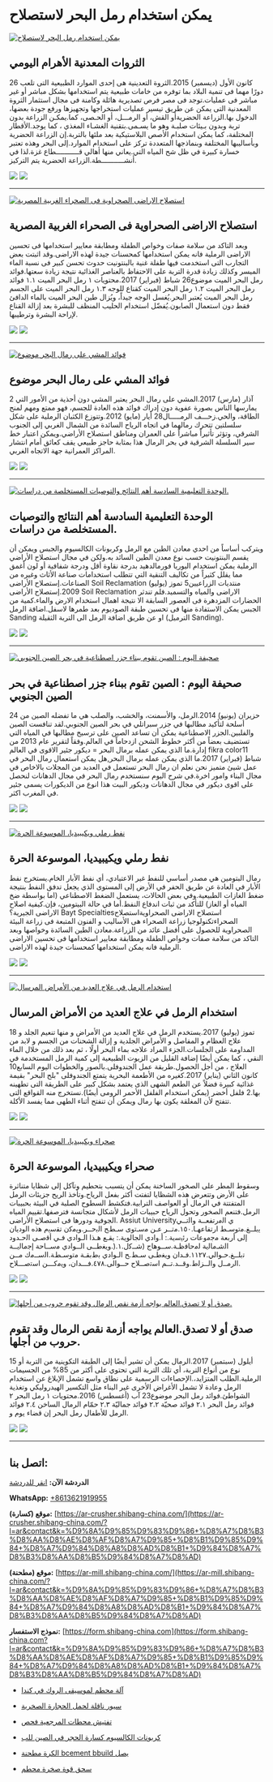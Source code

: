 # يمكن استخدام رمل البحر لاستصلاح

<a href="https://swt.shibang-china.com/?l=ar&img&k=%D9%8A%D9%85%D9%83%D9%86+%D8%A7%D8%B3%D8%AA%D8%AE%D8%AF%D8%A7%D9%85+%D8%B1%D9%85%D9%84+%D8%A7%D9%84%D8%A8%D8%AD%D8%B1+%D9%84%D8%A7%D8%B3%D8%AA%D8%B5%D9%84%D8%A7%D8%AD" target="_blank">![يمكن استخدام رمل البحر لاستصلاح](http://static.shibang-china.com/all-800x300/535.jpg)</a>

## الثروات المعدنية الأهرام اليومي
26 كانون الأول (ديسمبر) 2015.الثروة التعدينية هى إحدى الموارد الطبيعية التى تلعب دورًا مهما فى تنمية البلاد بما توفره من خامات طبيعية يتم استخدامها بشكل مباشر أو غير مباشر فى عمليات.توجد فى مصر فرص تصديرية هائلة وكامنة فى مجال استثمار الثروة المعدنية التى يمكن عن طريق تيسير عمليات استخراجها وتجهيزها ورفع جودة بعضها، الدخول بها.الزراعة الحضريةﺃﻭ ﺍﻟﻘﺶ، ﺃﻭ ﺍﻟﺮﻣـــﻞ، ﺃﻭ ﺍﻟﺤـﺼﻰ، ﻛﻤﺎ.ﻳﻤﻜـﻦ ﺍﻟﺰﺭﺍﻋﺔ ﺑﺪﻭﻥ ﺗﺮﺑﺔ ﻭﺑﺪﻭﻥ ﺑـﻴﺌﺎﺕ ﺻﻠﺒـﺔ ﻭﻫﻮ ﻣﺎ ﻳﺴـﻤﻰ.ﺑﺘﻘﻨﻴﺔ ﺍﻟﻐﺸـﺎﺀ ﺍﻟﻤﻐﺬﻱ ، ﻛﻤﺎ ﻳﻮﺟﺪ.ﺍﻷﻗﻄﺎﺭ ﺍﻟﻤﺨﺘﻠﻔﺔ، ﻛﻤﺎ ﻳﻤﻜﻦ ﺍﺳﺘﺨﺪﺍﻡ ﺍﻷﺻﺺ ﺍﻟﺒﻼﺳﺘﻴﻜﻴﺔ ﺑﻌﺪ ﻣﻠﺌﻬﺎ ﺑﺎﻟﺘﺮﺑﺔ.ﺇﻥ ﺍﻟﺰﺭﺍﻋﺔ ﺍﻟﺤﻀﺮﻳﺔ ﻭﺑﺄﺳﺎﻟﻴﺒﻬﺎ ﺍﻟﻤﺨﺘﻠﻔﺔ ﻭﺑﻨﻤﺎﺫﺟﻬﺎ ﺍﻟﻤﺘﻌﺪﺩﺓ ﺗﺮﻛﺰ ﻋﻠﻰ ﺍﺳﺘﺨﺪﺍﻡ ﺍﻟﻤﻮﺍﺭﺩ.ﺇﻟﻰ ﺍﻟﺒﺤﺮ ﻭﻫﺬﻩ ﺗﻌﺘﺒﺮ ﺧﺴﺎﺭﺓ ﻛﺒﻴﺮﺓ ﻓﻲ ﻇﻞ ﺷﺢ ﺍﻟﻤﻴﺎﻩ ﺍﻟﺘﻲ.ﻳﻌﺎﻧﻲ ﻣﻨﻬﺎ ﺃﻫﺎﻟﻲ ﻗـــــــــــﻄﺎﻉ ﻏﺰﺓ.ﻟﺬﺍ ﻓﻲ ﺃﻧﺸـــــــــــﻄﺔ.ﺍﻟﺰﺭﺍﻋﺔ ﺍﻟﺤﻀﺮﻳﺔ ﻳﺘﻢ ﺍﻟﺘﺮﻛﻴﺰ.


<a href="https://whatsapp.shibangsoft.com/WhatsApp.php" target="_blank" title="WhatsApp">![](http://static.shibang-china.com/icon/whatsapp.png)</a> <a href="https://swt.shibang-china.com/?l=ar&icon&k=%D9%8A%D9%85%D9%83%D9%86+%D8%A7%D8%B3%D8%AA%D8%AE%D8%AF%D8%A7%D9%85+%D8%B1%D9%85%D9%84+%D8%A7%D9%84%D8%A8%D8%AD%D8%B1+%D9%84%D8%A7%D8%B3%D8%AA%D8%B5%D9%84%D8%A7%D8%AD" target="_blank">![](http://static.shibang-china.com/icon/chat-ar.png)</a>

---

<a href="https://swt.shibang-china.com/?l=ar&img&k=%D9%8A%D9%85%D9%83%D9%86+%D8%A7%D8%B3%D8%AA%D8%AE%D8%AF%D8%A7%D9%85+%D8%B1%D9%85%D9%84+%D8%A7%D9%84%D8%A8%D8%AD%D8%B1+%D9%84%D8%A7%D8%B3%D8%AA%D8%B5%D9%84%D8%A7%D8%AD" target="_blank">![استصلاح الاراضى الصحراوية فى الصحراء الغربية المصرية](http://static.shibang-china.com/all-800x300/1185.jpg)</a>

## استصلاح الاراضى الصحراوية فى الصحراء الغربية المصرية
وبعد التاكد من سلامة صفات وخواص الطفلة ومطابقة معايير استخدامها فى تحسين الاراضى الرملية فانه يمكن استخدامها كمحسنات جيدة لهذه الاراضى.وقد اثبتت بعض التجارب التى استخدمت فيها طفلة غنية بالبنتونيت حدوث تحسن كبير فى نسبة الماء الميسر وكذلك زيادة قدرة التربة على الاحتفاظ بالعناصر الغذائية نتيجة زيادة سعتها.فوائد رمل البحر الميت موضوع26 شباط (فبراير) 2017.محتويات ١ رمل البحر الميت ١.١ فوائد رمل البحر الميت ١.٢ رمل البحر الميت كقناع للوجه ١.٣ رمل البحر الميت على الجسم رمل البحر الميت يُعتبر البحر.يُغسل الوجه جيداً، ويُزال طين البحر الميت بالماء الدافئ فقط دون استعمال الصابون.يُفضّل استخدام الحليب المنظف للبشرة بعد إزالة القناع لإراحة البشرة وترطيبها.


<a href="https://whatsapp.shibangsoft.com/WhatsApp.php" target="_blank" title="WhatsApp">![](http://static.shibang-china.com/icon/whatsapp.png)</a> <a href="https://swt.shibang-china.com/?l=ar&icon&k=%D9%8A%D9%85%D9%83%D9%86+%D8%A7%D8%B3%D8%AA%D8%AE%D8%AF%D8%A7%D9%85+%D8%B1%D9%85%D9%84+%D8%A7%D9%84%D8%A8%D8%AD%D8%B1+%D9%84%D8%A7%D8%B3%D8%AA%D8%B5%D9%84%D8%A7%D8%AD" target="_blank">![](http://static.shibang-china.com/icon/chat-ar.png)</a>

---

<a href="https://swt.shibang-china.com/?l=ar&img&k=%D9%8A%D9%85%D9%83%D9%86+%D8%A7%D8%B3%D8%AA%D8%AE%D8%AF%D8%A7%D9%85+%D8%B1%D9%85%D9%84+%D8%A7%D9%84%D8%A8%D8%AD%D8%B1+%D9%84%D8%A7%D8%B3%D8%AA%D8%B5%D9%84%D8%A7%D8%AD" target="_blank">![فوائد المشي على رمال البحر موضوع](http://static.shibang-china.com/all-800x300/1077.jpg)</a>

## فوائد المشي على رمال البحر موضوع
2 آذار (مارس) 2017.المشي على رمال البحر يعتبر المشي دون أحذية من الأمور التي يمارسها الناس بصورة عفوية دون إدراك فوائد هذه العادة للجسم، فهو ممتع ومهم لمنح الطاقة، والحي.زحـــف الرمـــــال28 أيار (مايو) 2012.وتتوزع الكثبان الرملية على شكل سلسلتين تتحرك رمالهما في اتجاه الرياح السائدة من الشمال الغربي إلى الجنوب الشرقي، وتؤثر تأثيراً مباشراً على العمران ومناطق استصلاح الأراضي.ويمكن اعتبار خط سير السلسلة الشرقية في بحر الرمال هذا بمثابة حاجز طبيعي يقف كعائق أمام انتشار المراكز العمرانية جهة الاتجاه الغربي.


<a href="https://whatsapp.shibangsoft.com/WhatsApp.php" target="_blank" title="WhatsApp">![](http://static.shibang-china.com/icon/whatsapp.png)</a> <a href="https://swt.shibang-china.com/?l=ar&icon&k=%D9%8A%D9%85%D9%83%D9%86+%D8%A7%D8%B3%D8%AA%D8%AE%D8%AF%D8%A7%D9%85+%D8%B1%D9%85%D9%84+%D8%A7%D9%84%D8%A8%D8%AD%D8%B1+%D9%84%D8%A7%D8%B3%D8%AA%D8%B5%D9%84%D8%A7%D8%AD" target="_blank">![](http://static.shibang-china.com/icon/chat-ar.png)</a>

---

<a href="https://swt.shibang-china.com/?l=ar&img&k=%D9%8A%D9%85%D9%83%D9%86+%D8%A7%D8%B3%D8%AA%D8%AE%D8%AF%D8%A7%D9%85+%D8%B1%D9%85%D9%84+%D8%A7%D9%84%D8%A8%D8%AD%D8%B1+%D9%84%D8%A7%D8%B3%D8%AA%D8%B5%D9%84%D8%A7%D8%AD" target="_blank">![الوحدة التعليمية السادسة أهم النتائج والتوصيات المستخلصة من دراسات.](http://static.shibang-china.com/all-800x300/975.jpg)</a>

## الوحدة التعليمية السادسة أهم النتائج والتوصيات المستخلصة من دراسات.
ويتركب أساساً من احدي معادن الطين مع الرمل وكربونات الكالسيوم والجبس ويمكن أن يقسم البنتونيت حسب نوع معدن الطين السائد به.ولكن في مجال استصلاح الأراضي الرملية يمكن استخدام اليوريا فورمالدهيد بدرجة نقاوة أقل ودرجة شفافية أو لون أغمق مما يقلل كثيراً من تكاليف التنقية التي تتطلب استخدامات صناعة الأثاث وغيره من الصناعات.إستصلاح الأراضى Soil Reclamation منتديات الزراعيين5 تموز (يوليو) 2009.إستصلاح الأراضى Soil Reclamation الاراضى والمياه والتسميد.فلم تندثر الحضارات المزدهرة فى العصور السابقة الا نتيجة اهمال استخدام الارض والماء.كمية من الجبس يمكن الاستفادة منها فى تحسين طبقة الصوديوم بعد طمرها لاسفل.اضافة الرمل Sanding او عن طريق اضافة الرمل الى التربة الثقيلة (الترميل Sanding).


<a href="https://whatsapp.shibangsoft.com/WhatsApp.php" target="_blank" title="WhatsApp">![](http://static.shibang-china.com/icon/whatsapp.png)</a> <a href="https://swt.shibang-china.com/?l=ar&icon&k=%D9%8A%D9%85%D9%83%D9%86+%D8%A7%D8%B3%D8%AA%D8%AE%D8%AF%D8%A7%D9%85+%D8%B1%D9%85%D9%84+%D8%A7%D9%84%D8%A8%D8%AD%D8%B1+%D9%84%D8%A7%D8%B3%D8%AA%D8%B5%D9%84%D8%A7%D8%AD" target="_blank">![](http://static.shibang-china.com/icon/chat-ar.png)</a>

---

<a href="https://swt.shibang-china.com/?l=ar&img&k=%D9%8A%D9%85%D9%83%D9%86+%D8%A7%D8%B3%D8%AA%D8%AE%D8%AF%D8%A7%D9%85+%D8%B1%D9%85%D9%84+%D8%A7%D9%84%D8%A8%D8%AD%D8%B1+%D9%84%D8%A7%D8%B3%D8%AA%D8%B5%D9%84%D8%A7%D8%AD" target="_blank">![صحيفة اليوم : الصين تقوم ببناء جزر اصطناعية في بحر الصين الجنوبي](http://static.shibang-china.com/all-800x300/923.jpg)</a>

## صحيفة اليوم : الصين تقوم ببناء جزر اصطناعية في بحر الصين الجنوبي
24 حزيران (يونيو) 2014.الرمل، والأسمنت، والخشب، والصلب هي ما تفضله الصين من أسلحة لتأكيد مطالبها في جزر سبراتلي في بحر الصين الجنوبي.لقد تنافست الصين والفلبين.الجزر الاصطناعية يمكن أن تساعد الصين على ترسيخ مطالبها في المياه التي تستضيف بعضاً من أكثر خطوط الشحن ازدحاماً في العالم.وفقاً لتقرير عام 2013 من إدارة.ما الذي يمكن عمله برمال البحر = ديكور جئير الاقوى في العالم fikra color11 شباط (فبراير) 2017.ما الذي يمكن عمله برمال البحر,هل يمكن استعمال رمال البحر في عمل شيئ متميز نحن نعلم ان رمال البحر تستعمل في العديد من المجلات بالاخاص في مجال البناء وامور اخرة.في شرح اليوم سنستخدم رمال البحر في مجال الدهانات لنحصل على اقوى ديكور في مجال الدهانات وديكور البيت هذا انوع من الديكورات يسمى جئير في المغرب اكثر.


<a href="https://whatsapp.shibangsoft.com/WhatsApp.php" target="_blank" title="WhatsApp">![](http://static.shibang-china.com/icon/whatsapp.png)</a> <a href="https://swt.shibang-china.com/?l=ar&icon&k=%D9%8A%D9%85%D9%83%D9%86+%D8%A7%D8%B3%D8%AA%D8%AE%D8%AF%D8%A7%D9%85+%D8%B1%D9%85%D9%84+%D8%A7%D9%84%D8%A8%D8%AD%D8%B1+%D9%84%D8%A7%D8%B3%D8%AA%D8%B5%D9%84%D8%A7%D8%AD" target="_blank">![](http://static.shibang-china.com/icon/chat-ar.png)</a>

---

<a href="https://swt.shibang-china.com/?l=ar&img&k=%D9%8A%D9%85%D9%83%D9%86+%D8%A7%D8%B3%D8%AA%D8%AE%D8%AF%D8%A7%D9%85+%D8%B1%D9%85%D9%84+%D8%A7%D9%84%D8%A8%D8%AD%D8%B1+%D9%84%D8%A7%D8%B3%D8%AA%D8%B5%D9%84%D8%A7%D8%AD" target="_blank">![نفط رملي ويكيبيديا، الموسوعة الحرة](http://static.shibang-china.com/all-800x300/1056.jpg)</a>

## نفط رملي ويكيبيديا، الموسوعة الحرة
رمال البتومين هي مصدر أساسي للنفط غير الاعتيادي، أي نفط الأبار الخام.يستخرج نفط الأبار في العادة عن طريق الحفر في الأرض إلى المستوى الذي يجعل تدفق النفط بنتيجة ضغط الغازات الطبيعية.وفي بعض الحالات، يستعمل الضغط الاصطناعي (اما بواسطة ضخ المياه أو الغاز) للتأكد من ثبات اندفاع النفط.أما في حالة البيتومين، فإن.كيفية اصلاح الاراضى الجيرية؟ Bayt Specialtiesاستصلاح الاراضى الصحراويةاستصلاح الصحراءتكنولوجيا زراعة الصحراء هى الأساليب و الفنون المتبعة فى زراعة البيئة الصحراوية للحصول على أفضل عائد من الزراعة.معادن الطين السائدة وخواصها وبعد التاكد من سلامة صفات وخواص الطفلة ومطابقة معايير استخدامها فى تحسين الاراضى الرملية فانه يمكن استخدامها كمحسنات جيدة لهذه الاراضى.


<a href="https://whatsapp.shibangsoft.com/WhatsApp.php" target="_blank" title="WhatsApp">![](http://static.shibang-china.com/icon/whatsapp.png)</a> <a href="https://swt.shibang-china.com/?l=ar&icon&k=%D9%8A%D9%85%D9%83%D9%86+%D8%A7%D8%B3%D8%AA%D8%AE%D8%AF%D8%A7%D9%85+%D8%B1%D9%85%D9%84+%D8%A7%D9%84%D8%A8%D8%AD%D8%B1+%D9%84%D8%A7%D8%B3%D8%AA%D8%B5%D9%84%D8%A7%D8%AD" target="_blank">![](http://static.shibang-china.com/icon/chat-ar.png)</a>

---

<a href="https://swt.shibang-china.com/?l=ar&img&k=%D9%8A%D9%85%D9%83%D9%86+%D8%A7%D8%B3%D8%AA%D8%AE%D8%AF%D8%A7%D9%85+%D8%B1%D9%85%D9%84+%D8%A7%D9%84%D8%A8%D8%AD%D8%B1+%D9%84%D8%A7%D8%B3%D8%AA%D8%B5%D9%84%D8%A7%D8%AD" target="_blank">![استخدام الرمل في علاج العديد من الأمراض المرسال](http://static.shibang-china.com/all-800x300/98.jpg)</a>

## استخدام الرمل في علاج العديد من الأمراض المرسال
18 تموز (يوليو) 2017.يستخدم الرمل في علاج العديد من الأمراض و منها تنعيم الجلد و علاج العظام و المفاصل و الأمراض الجلدية و إزالة الشحنات من الجسم و لابد من المداومة على الجلسات.الجزء المراد علاجه بماء البحر أولًا ، ثم بعد ذلك من خلال الماء النقي ، كما يمكن أيضًا إضافة القليل من الزيوت الطبيعية إلى كمية الرمل المستخدمة في العلاج ، من أجل الحصول.طريقة عمل الجندوفلى.بالصور والخطوات اليوم السابع10 كانون الثاني (يناير) 2017.كغيره من الأطعمة البحرية يتمتع الجندوفلى &quot;بلح البحر&quot; بقيمة غذائية كبيرة فضلاً عن الطعم الشهى الذى يعتمد بشكل كبير على الطريقة التى تطهينه بها.2 فلفل أخضر (يمكن استخدام الفلفل الأحمر الرومى أيضًا).نستخرج منه القواقع التى تتفتح لأن المغلقة يكون بها رمال ويمكن أن تنفتح أثناء الطهى مما يفسد الأكلة.


<a href="https://whatsapp.shibangsoft.com/WhatsApp.php" target="_blank" title="WhatsApp">![](http://static.shibang-china.com/icon/whatsapp.png)</a> <a href="https://swt.shibang-china.com/?l=ar&icon&k=%D9%8A%D9%85%D9%83%D9%86+%D8%A7%D8%B3%D8%AA%D8%AE%D8%AF%D8%A7%D9%85+%D8%B1%D9%85%D9%84+%D8%A7%D9%84%D8%A8%D8%AD%D8%B1+%D9%84%D8%A7%D8%B3%D8%AA%D8%B5%D9%84%D8%A7%D8%AD" target="_blank">![](http://static.shibang-china.com/icon/chat-ar.png)</a>

---

<a href="https://swt.shibang-china.com/?l=ar&img&k=%D9%8A%D9%85%D9%83%D9%86+%D8%A7%D8%B3%D8%AA%D8%AE%D8%AF%D8%A7%D9%85+%D8%B1%D9%85%D9%84+%D8%A7%D9%84%D8%A8%D8%AD%D8%B1+%D9%84%D8%A7%D8%B3%D8%AA%D8%B5%D9%84%D8%A7%D8%AD" target="_blank">![صحراء ويكيبيديا، الموسوعة الحرة](http://static.shibang-china.com/all-800x300/180.jpg)</a>

## صحراء ويكيبيديا، الموسوعة الحرة
وسقوط المطر على الصخور الساخنة يمكن أن يتسبب بتحطيم وتآكل إلى شظايا متناثرة على الأرض وتتعرض هذه الشظايا لتفتت أكثر بفعل الرياح.وتأخذ الريح جزيئات الرمل المتفتتة في الرمال أو العواصف الترابية.فتكشط السطوح الصلبة في البيئة بحبيبات الرمل.فتنعم الصخور وتحول الرياح حبيبات الرمل لأشكال متجانسة فترصفها.تقييم المياه الجوفية ودورها فى استصلاح الأراضى. Assiut Universityي اﻟﻣرﺗﻔﻌــﺔ واﻟﺗــﻲ ﻳﺑﻠــﻎ.ﻣﺗوﺳـط ارﺗﻔﺎﻋﻬـﺎ.١٥٠.ﻣﺗــر ﻋـن ﻣﺳـﺗوى ﺳـطﺢ اﻟﺑﺣــر.وﻳﻣﻛن ﺗﻘﺳﻳم ﻫذﻩ اﻟودﻳﺎن إﻟﻰ أرﺑﻌﺔ ﻣﺟﻣوﻋﺎت رﺋﻳﺳﻳﺔ.: أ.وادي الجالوية.: ﻳﻘـﻊ ﻫـذا اﻟـوادي ﻓـﻲ أﻗﺻـﻰ اﻟﺣـدود اﻟﺷـﻣﺎﻟﻳﺔ ﻟﻣﺣﺎﻓظـﺔ.ﺳــوﻫﺎج (ﺷــﻛﻝ.١.(.وﻳﻐطــﻰ اﻟــوادي ﻣﺳــﺎﺣﺔ إﺟﻣﺎﻟﻳــﺔ ﺗﺑﻠــﻎ.ﺣـواﻟﻲ.١١٢٧.ﻓـدان وﻳﻐطـﻰ ﺳـط.ﺢ اﻟـوادي ﺑطﺑﻘـﺔ ﻣﺗوﺳـطﺔ.اﻟﺳــﻣك ﻣــن اﻟرﻣــﻝ واﻟــزﻟط.وﻗــد.ﺗــم اﺳﺗﺻــﻼح ﺣــواﻟﻰ.٤٧٨.ﻓـــدان، وﻳﻣﻛـــن اﺳﺗﺻـــﻼح.


<a href="https://whatsapp.shibangsoft.com/WhatsApp.php" target="_blank" title="WhatsApp">![](http://static.shibang-china.com/icon/whatsapp.png)</a> <a href="https://swt.shibang-china.com/?l=ar&icon&k=%D9%8A%D9%85%D9%83%D9%86+%D8%A7%D8%B3%D8%AA%D8%AE%D8%AF%D8%A7%D9%85+%D8%B1%D9%85%D9%84+%D8%A7%D9%84%D8%A8%D8%AD%D8%B1+%D9%84%D8%A7%D8%B3%D8%AA%D8%B5%D9%84%D8%A7%D8%AD" target="_blank">![](http://static.shibang-china.com/icon/chat-ar.png)</a>

---

<a href="https://swt.shibang-china.com/?l=ar&img&k=%D9%8A%D9%85%D9%83%D9%86+%D8%A7%D8%B3%D8%AA%D8%AE%D8%AF%D8%A7%D9%85+%D8%B1%D9%85%D9%84+%D8%A7%D9%84%D8%A8%D8%AD%D8%B1+%D9%84%D8%A7%D8%B3%D8%AA%D8%B5%D9%84%D8%A7%D8%AD" target="_blank">![صدق أو لا تصدق.العالم يواجه أزمة نقص الرمال وقد تقوم حروب من أجلها.](http://static.shibang-china.com/all-800x300/714.jpg)</a>

## صدق أو لا تصدق.العالم يواجه أزمة نقص الرمال وقد تقوم حروب من أجلها.
15 أيلول (سبتمبر) 2017.الرمال يمكن أن تشير أيضًا إلى الطبقة التكوينية من التربة أو نوع من أنواع التربة، أي تلك التربة التي تحتوي على أكثر من 85% من الجسيمات الرملية.الطلب المتزايد،.الإحصاءات الرسمية على نطاق واسع تشمل الإبلاغ عن استخدام الرمل وعادة لا تشمل الأغراض الأخرى غير البناء مثل التكسير الهيدروليكي وتغذية الشواطئ.فوائد رمل البحر موضوع23 آب (أغسطس) 2016.محتويات ١ رمل البحر ٢ فوائد رمل البحر ٢.١ فوائد صحيّة ٢.٢ فوائد جماليّة ٢.٣ حمّام الرمال الساخن ٢.٤ فوائد الرمل للأطفال رمل البحر إن قضاء يوم و.


<a href="https://whatsapp.shibangsoft.com/WhatsApp.php" target="_blank" title="WhatsApp">![](http://static.shibang-china.com/icon/whatsapp.png)</a> <a href="https://swt.shibang-china.com/?l=ar&icon&k=%D9%8A%D9%85%D9%83%D9%86+%D8%A7%D8%B3%D8%AA%D8%AE%D8%AF%D8%A7%D9%85+%D8%B1%D9%85%D9%84+%D8%A7%D9%84%D8%A8%D8%AD%D8%B1+%D9%84%D8%A7%D8%B3%D8%AA%D8%B5%D9%84%D8%A7%D8%AD" target="_blank">![](http://static.shibang-china.com/icon/chat-ar.png)</a>

---
## اتصل بنا:

**الدردشة الآن:** [انقر للدردشة](https://swt.shibang-china.com?l=ar&contact&k=%D9%8A%D9%85%D9%83%D9%86+%D8%A7%D8%B3%D8%AA%D8%AE%D8%AF%D8%A7%D9%85+%D8%B1%D9%85%D9%84+%D8%A7%D9%84%D8%A8%D8%AD%D8%B1+%D9%84%D8%A7%D8%B3%D8%AA%D8%B5%D9%84%D8%A7%D8%AD)

**WhatsApp:**  [+8613621919955](https://whatsapp.shibangsoft.com/WhatsApp.php)

**موقع (كسارة):** [https://ar-crusher.shibang-china.com/](https://ar-crusher.shibang-china.com/?l=ar&contact&k=%D9%8A%D9%85%D9%83%D9%86+%D8%A7%D8%B3%D8%AA%D8%AE%D8%AF%D8%A7%D9%85+%D8%B1%D9%85%D9%84+%D8%A7%D9%84%D8%A8%D8%AD%D8%B1+%D9%84%D8%A7%D8%B3%D8%AA%D8%B5%D9%84%D8%A7%D8%AD)

**موقع (مطحنة):** [https://ar-mill.shibang-china.com/](https://ar-mill.shibang-china.com/?l=ar&contact&k=%D9%8A%D9%85%D9%83%D9%86+%D8%A7%D8%B3%D8%AA%D8%AE%D8%AF%D8%A7%D9%85+%D8%B1%D9%85%D9%84+%D8%A7%D9%84%D8%A8%D8%AD%D8%B1+%D9%84%D8%A7%D8%B3%D8%AA%D8%B5%D9%84%D8%A7%D8%AD)

**نموذج الاستفسار:** [https://form.shibang-china.com](https://form.shibang-china.com?l=ar&contact&k=%D9%8A%D9%85%D9%83%D9%86+%D8%A7%D8%B3%D8%AA%D8%AE%D8%AF%D8%A7%D9%85+%D8%B1%D9%85%D9%84+%D8%A7%D9%84%D8%A8%D8%AD%D8%B1+%D9%84%D8%A7%D8%B3%D8%AA%D8%B5%D9%84%D8%A7%D8%AD)

* [آلة محطم لموسيقى الروك في كندا](../29/%D8%A2%D9%84%D8%A9%20%D9%85%D8%AD%D8%B7%D9%85%20%D9%84%D9%85%D9%88%D8%B3%D9%8A%D9%82%D9%89%20%D8%A7%D9%84%D8%B1%D9%88%D9%83%20%D9%81%D9%8A%20%D9%83%D9%86%D8%AF%D8%A7.md)

* [سيور ناقلة لحمل الحجارة الصخرية](../27/%D8%B3%D9%8A%D9%88%D8%B1%20%D9%86%D8%A7%D9%82%D9%84%D8%A9%20%D9%84%D8%AD%D9%85%D9%84%20%D8%A7%D9%84%D8%AD%D8%AC%D8%A7%D8%B1%D8%A9%20%D8%A7%D9%84%D8%B5%D8%AE%D8%B1%D9%8A%D8%A9.md)

* [تفتيش محطات المرجعية فحص](../30/%D8%AA%D9%81%D8%AA%D9%8A%D8%B4%20%D9%85%D8%AD%D8%B7%D8%A7%D8%AA%20%D8%A7%D9%84%D9%85%D8%B1%D8%AC%D8%B9%D9%8A%D8%A9%20%D9%81%D8%AD%D8%B5.md)

* [كربونات الكالسيوم كسارة الحجر في الصين للب](../26/%D9%83%D8%B1%D8%A8%D9%88%D9%86%D8%A7%D8%AA%20%D8%A7%D9%84%D9%83%D8%A7%D9%84%D8%B3%D9%8A%D9%88%D9%85%20%D9%83%D8%B3%D8%A7%D8%B1%D8%A9%20%D8%A7%D9%84%D8%AD%D8%AC%D8%B1%20%D9%81%D9%8A%20%D8%A7%D9%84%D8%B5%D9%8A%D9%86%20%D9%84%D9%84%D8%A8.md)

* [الكرة مطحنة bcement bbuild يصل](../27/%D8%A7%D9%84%D9%83%D8%B1%D8%A9%20%D9%85%D8%B7%D8%AD%D9%86%D8%A9%20bcement%20bbuild%20%D9%8A%D8%B5%D9%84.md)

* [سحق قوة صخرة محطم](../30/%D8%B3%D8%AD%D9%82%20%D9%82%D9%88%D8%A9%20%D8%B5%D8%AE%D8%B1%D8%A9%20%D9%85%D8%AD%D8%B7%D9%85.md)
